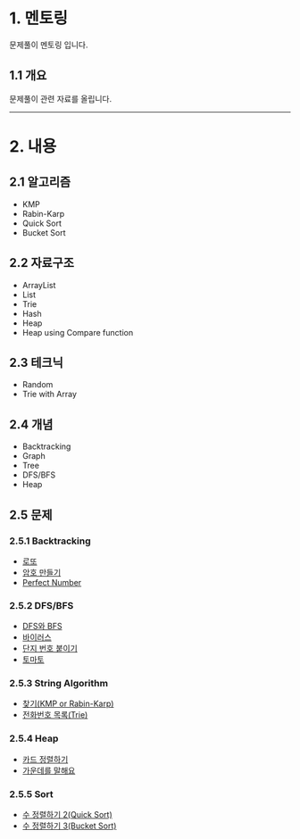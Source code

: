 # 1. 멘토링
문제풀이 멘토링 입니다.
## 1.1 개요
문제풀이 관련 자료를 올립니다.

****
# 2. 내용
## 2.1 알고리즘
 - KMP
 - Rabin-Karp
 - Quick Sort
 - Bucket Sort
## 2.2 자료구조
 - ArrayList
 - List
 - Trie
 - Hash
 - Heap
 - Heap using Compare function
## 2.3 테크닉
 - Random
 - Trie with Array
## 2.4 개념
 - Backtracking
 - Graph
 - Tree
 - DFS/BFS
 - Heap
## 2.5 문제
### 2.5.1 Backtracking
 - [로또](https://www.acmicpc.net/problem/6603)
 - [암호 만들기](https://www.acmicpc.net/problem/1759)
 - [Perfect Number](http://codeforces.com/contest/919/problem/B)
### 2.5.2 DFS/BFS
 - [DFS와 BFS](https://www.acmicpc.net/problem/1260)
 - [바이러스](https://www.acmicpc.net/problem/2606)
 - [단지 번호 붙이기](https://www.acmicpc.net/problem/2667)
 - [토마토](https://www.acmicpc.net/problem/7576)
### 2.5.3 String Algorithm
 - [찾기(KMP or Rabin-Karp)](https://www.acmicpc.net/problem/1786)
 - [전화번호 목록(Trie)](https://www.acmicpc.net/problem/5052)
### 2.5.4 Heap
 - [카드 정렬하기](https://www.acmicpc.net/problem/1715)
 - [가운데를 말해요](https://www.acmicpc.net/problem/1655)
### 2.5.5 Sort
 - [수 정렬하기 2(Quick Sort)](https://www.acmicpc.net/problem/2751)
 - [수 정렬하기 3(Bucket Sort)](https://www.acmicpc.net/problem/10989)
